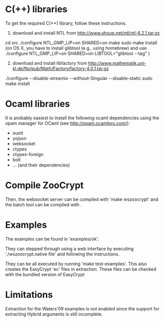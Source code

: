 # C(++) libraries

To get the required C(++) library, follow these instructions.

1. download and install NTL from
http://www.shoup.net/ntl/ntl-6.2.1.tar.gz

cd src
./configure NTL_GMP_LIP=on SHARED=on
make
sudo make install
(on OS X, you have to install glibtool (e.g., using homebrew) and use
 ./configure NTL_GMP_LIP=on SHARED=on LIBTOOL="glibtool --tag" )

2. download and install libfactory from
http://www.mathematik.uni-kl.de/ftp/pub/Math/Factory/factory-4.0.1.tar.gz

./configure --disable-streamio --without-Singular --disable-static
sudo make install

# Ocaml libraries

It is probably easiest to install the following ocaml dependencies
using the opam manager for OCaml (see http://opam.ocamlpro.com/):
- ounit
- yojson
- websocket
- ctypes
- ctypes-foreign
- bolt
- ... (and their dependencies)


# Compile ZooCrypt

Then, the websocket server can be compiled
with 'make wszoocrypt' and the batch tool
can be compiled with .

# Examples

The examples can be found in 'examples/ok'.

They can stepped through using a web interface
by executing './wszoocrypt.native file' and following
the instructions.

They can be all executed by running 'make test-examples'.
This also creates the EasyCrypt 'ec' files in extraction.
These files can be checked with the bundled version of
EasyCrypt

# Limitations

Extraction for the Waters'09 examples is not enabled since
the support for extracting Hybrid arguments is still
incomplete.
